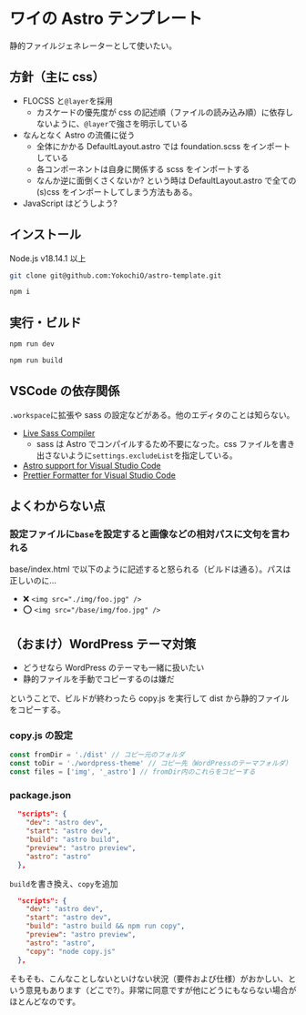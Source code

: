 # ワイの Astro テンプレート

静的ファイルジェネレーターとして使いたい。

## 方針（主に css）

- FLOCSS と`@layer`を採用
  - カスケードの優先度が css の記述順（ファイルの読み込み順）に依存しないように、`@layer`で強さを明示している
- なんとなく Astro の流儀に従う
  - 全体にかかる DefaultLayout.astro では foundation.scss をインポートしている
  - 各コンポーネントは自身に関係する scss をインポートする
  - なんか逆に面倒くさくないか? という時は DefaultLayout.astro で全ての (s)css をインポートしてしまう方法もある。
- JavaScript はどうしよう?

## インストール

Node.js v18.14.1 以上

```sh
git clone git@github.com:YokochiO/astro-template.git
```

```sh
npm i
```

## 実行・ビルド

```sh
npm run dev
```

```sh
npm run build
```

## VSCode の依存関係

`.workspace`に拡張や sass の設定などがある。他のエディタのことは知らない。

- [Live Sass Compiler](https://marketplace.visualstudio.com/items?itemName=glenn2223.live-sass)
  - sass は Astro でコンパイルするため不要になった。css ファイルを書き出さないように`settings.excludeList`を指定している。
- [Astro support for Visual Studio Code](https://marketplace.visualstudio.com/items?itemName=astro-build.astro-vscode)
- [Prettier Formatter for Visual Studio Code](https://marketplace.visualstudio.com/items?itemName=esbenp.prettier-vscode)

## よくわからない点

### 設定ファイルに`base`を設定すると画像などの相対パスに文句を言われる

base/index.html で以下のように記述すると怒られる（ビルドは通る）。パスは正しいのに…

- ❌ `<img src="./img/foo.jpg" />`
- ⭕ `<img src="/base/img/foo.jpg" />`

## （おまけ）WordPress テーマ対策

- どうせなら WordPress のテーマも一緒に扱いたい
- 静的ファイルを手動でコピーするのは嫌だ

ということで、ビルドが終わったら copy.js を実行して dist から静的ファイルをコピーする。

### copy.js の設定

```js
const fromDir = './dist' // コピー元のフォルダ
const toDir = './wordpress-theme' // コピー先（WordPressのテーマフォルダ）
const files = ['img', '_astro'] // fromDir内のこれらをコピーする
```

### package.json

```before.json
  "scripts": {
    "dev": "astro dev",
    "start": "astro dev",
    "build": "astro build",
    "preview": "astro preview",
    "astro": "astro"
  },
```

`build`を書き換え、`copy`を追加

```after.json
  "scripts": {
    "dev": "astro dev",
    "start": "astro dev",
    "build": "astro build && npm run copy",
    "preview": "astro preview",
    "astro": "astro",
    "copy": "node copy.js"
  },
```

そもそも、こんなことしないといけない状況（要件および仕様）がおかしい、という意見もあります（どこで?）。非常に同意ですが他にどうにもならない場合がほとんどなのです。

